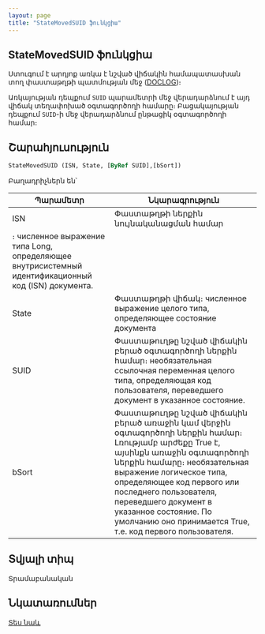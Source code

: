 ```yaml
---
layout: page
title: "StateMovedSUID ֆունկցիա"
---
```


## StateMovedSUID ֆունկցիա

Ստուգում է արդյոք առկա է նշված վիճակին համապատասխան տող փաստաթղթի պատմության մեջ  ([DOCLOG](../../../Database/DocLog.html))։ 

Առկայության դեպքում `SUID` պարամետրի մեջ վերադարձնում է այդ վիճակ տեղափոխած օգտագործողի համարը։ Բացակայության դեպքում `SUID`-ի մեջ վերադարձնում ընթացիկ օգտագործողի համար։

## Շարահյուսություն

```vb
StateMovedSUID (ISN, State, [ByRef SUID],[bSort])
```

Բաղադրիչներն են՝


| Պարամետր | Նկարագրություն |
|--|--|
| ISN | Փաստաթղթի ներքին նույնականացման համար
։ численное выражение типа Long, определяющее внутрисистемный идентификационный код (ISN) документа. |
| State | Փաստաթղթի վիճակ։ численное выражение целого типа, определяющее состояние документа |
| SUID | Փաստաթուղթը նշված վիճակին բերած օգտագործողի ներքին համար։ необязательная ссылочная переменная целого типа, определяющая код пользователя, переведшего документ в указанное состояние. |
| bSort | Փաստաթուղթը նշված վիճակին բերած առաջին կամ վերջին օգտագործողի ներքին համար։ Լռությամբ արժեքը True է, այսինքն առաջին օգտագործողի ներքին համարը։ необязательная выражение логическое типа, определяющее код первого или последнего пользователя, переведшего документ в указанное состояние. По умолчанию оно принимается True, т.е. код первого пользователя. |

## Տվյալի տիպ

Տրամաբանական

## Նկատառումներ

[Տես նաև](../../ASDOC/SetFactsCreatorState.md)
